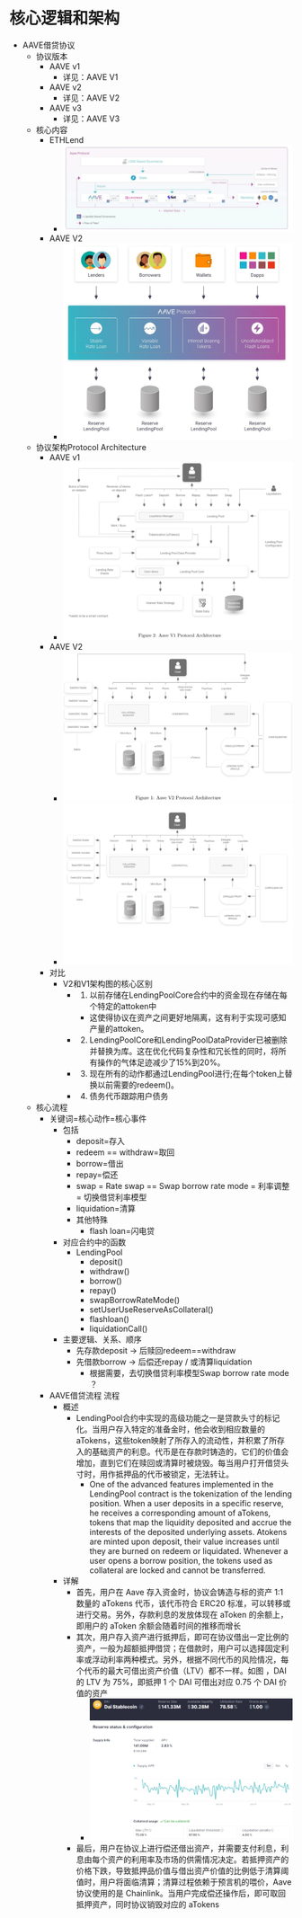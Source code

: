 # 核心逻辑和架构

* AAVE借贷协议
  * 协议版本 
    * AAVE v1 
      * 详见：AAVE V1
    * AAVE v2 
      * 详见：AAVE V2
    * AAVE v3 
      * 详见：AAVE V3
  * 核心内容
    * ETHLend
      * ![aave_ethlend_core_content](../assets/img/aave_ethlend_core_content.webp)
    * AAVE V2
      * ![aave_v2_core_content](../assets/img/aave_v2_core_content.jpg)
  * 协议架构Protocol Architecture
    * AAVE v1
      * ![protocol_arch_aave_v1](../assets/img/protocol_arch_aave_v1.png)
    * AAVE V2 
      * ![protocol_arch_aave_v2](../assets/img/protocol_arch_aave_v2.png)
      * ![protocol_arch_aave_v2_2](../assets/img/protocol_arch_aave_v2_2.png)
    * 对比
      * V2和V1架构图的核心区别 
        * 1. 以前存储在LendingPoolCore合约中的资金现在存储在每个特定的attoken中 
          * 这使得协议在资产之间更好地隔离，这有利于实现可感知产量的attoken。 
        * 2. LendingPoolCore和LendingPoolDataProvider已被删除并替换为库。这在优化代码复杂性和冗长性的同时，将所有操作的气体足迹减少了15%到20%。 
        * 3. 现在所有的动作都通过LendingPool进行;在每个token上替换以前需要的redeem()。 
        * 4. 债务代币跟踪用户债务 
  * 核心流程 
    * 关键词=核心动作=核心事件 
      * 包括 
        * deposit=存入 
        * redeem == withdraw=取回 
        * borrow=借出 
        * repay=偿还 
        * swap = Rate swap == Swap borrow rate mode = 利率调整 = 切换借贷利率模型 
        * liquidation=清算 
        * 其他特殊 
          * flash loan=闪电贷 
      * 对应合约中的函数 
        * LendingPool 
          * deposit() 
          * withdraw() 
          * borrow() 
          * repay() 
          * swapBorrowRateMode() 
          * setUserUseReserveAsCollateral() 
          * flashloan() 
          * liquidationCall() 
      * 主要逻辑、关系、顺序 
        * 先存款deposit -> 后赎回redeem==withdraw 
        * 先借款borrow -> 后偿还repay / 或清算liquidation 
          * 根据需要，去切换借贷利率模型Swap borrow rate mode ？ 
    * AAVE借贷流程 流程 
      * 概述 
        * LendingPool合约中实现的高级功能之一是贷款头寸的标记化。当用户存入特定的准备金时，他会收到相应数量的aTokens，这些token映射了所存入的流动性，并积累了所存入的基础资产的利息。代币是在存款时铸造的，它们的价值会增加，直到它们在赎回或清算时被烧毁。每当用户打开借贷头寸时，用作抵押品的代币被锁定，无法转让。 
          * One of the advanced features implemented in the LendingPool contract is the tokenization of the lending position. When a user deposits in a specific reserve, he receives a corresponding amount of aTokens, tokens that map the liquidity deposited and accrue the interests of the deposited underlying assets. Atokens are minted upon deposit, their value increases until they are burned on redeem or liquidated. Whenever a user opens a borrow position, the tokens used as collateral are locked and cannot be transferred. 
      * 详解 
        * 首先，用户在 Aave 存入资金时，协议会铸造与标的资产 1:1 数量的 aTokens 代币，该代币符合 ERC20 标准，可以转移或进行交易。另外，存款利息的发放体现在 aToken 的余额上，即用户的 aToken 余额会随着时间的推移而增长 
        * 其次，用户存入资产进行抵押后，即可在协议借出一定比例的资产，一般为超额抵押借贷；在借款时，用户可以选择固定利率或浮动利率两种模式。另外，根据不同代币的风险情况，每个代币的最大可借出资产价值（LTV）都不一样。如图 ，DAI 的 LTV 为 75%，即抵押 1 个 DAI 可借出对应 0.75 个 DAI 价值的资产 
          * ![dai_stablecoin_status](../assets/img/dai_stablecoin_status.jpg)
        * 最后，用户在协议上进行偿还借出资产，并需要支付利息，利息由每个资产的利用率及市场的供需情况决定。若抵押资产的价格下跌，导致抵押品价值与借出资产价值的比例低于清算阈值时，用户将面临清算；清算过程依赖于预言机的喂价，Aave 协议使用的是 Chainlink。当用户完成偿还操作后，即可取回抵押资产，同时协议销毁对应的 aTokens 